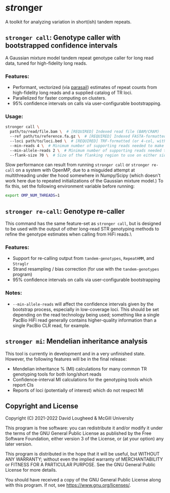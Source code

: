 # *str*onger

A toolkit for analyzing variation in short(ish) tandem repeats.


## `stronger call`: Genotype caller with bootstrapped confidence intervals

A Gaussian mixture model tandem repeat genotype caller for long read data,
tuned for high-fidelity long reads.

### Features:

* Performant, vectorized (via [parasail](https://github.com/jeffdaily/parasail))
  estimates of repeat counts from high-fidelity long reads and a supplied 
  catalog of TR loci.
* Parallelized for faster computing on clusters.
* 95% confidence intervals on calls via user-configurable bootstrapping.


### Usage:

```bash
stronger call \
  path/to/read/file.bam \  # [REQUIRED] Indexed read file (BAM/CRAM)
  --ref path/to/reference.fa.gz \  # [REQUIRED] Indexed FASTA-formatted reference genome
  --loci path/to/loci.bed \  # [REQUIRED] TRF-formatted (or 4-col, with motif as last column) list of loci to genotype
  --min-reads 4 \  # Minimum number of supporting reads needed to make a call
  --min-allele-reads 2 \  # Minimum number of supporting reads needed to call a specific allele size 
  --flank-size 70 \  # Size of the flanking region to use on either side of a region to properly anchor reads
```

Slow performance can result from running `stronger call` or `stronger re-call` on a system with OpenMP, 
due to a misguided  attempt at multithreading under the hood somewhere in Numpy/Scipy (which doesn't work 
here due to  repeated initializations of the Gaussian mixture model.) To fix this, set the following
environment variable before running:

```bash
export OMP_NUM_THREADS=1
```



## `stronger re-call`: Genotype re-caller

This command has the same feature-set as `stronger call`, but is designed to
be used with the output of other long-read STR genotyping methods to refine
the genotype estimates when calling from HiFi reads.\

### Features:

* Support for re-calling output from `tandem-genotypes`, `RepeatHMM`, and `Straglr`
* Strand resampling / bias correction (for use with the `tandem-genotypes` program)
* 95% confidence intervals on calls via user-configurable bootstrapping

### Notes:

* `--min-allele-reads` will affect the confidence intervals given by the bootstrap process,
  especially in low-coverage loci. This should be set depending on the read technology being used;
  something like a single PacBio HiFi read generally contains higher-quality information than a single
  PacBio CLR read, for example.



## `stronger mi`: Mendelian inheritance analysis

This tool is currently in development and in a very unfinished state. However, the following features
will be in the final release:

* Mendelian inheritance % (MI) calculations for many common TR genotyping tools for both long/short reads
* Confidence-interval MI calculations for the genotyping tools which report CIs
* Reports of loci (potentially of interest) which do not respect MI



## Copyright and License

Copyright (C) 2021-2022  David Lougheed & McGill University

This program is free software: you can redistribute it and/or modify
it under the terms of the GNU General Public License as published by
the Free Software Foundation, either version 3 of the License, or
(at your option) any later version.

This program is distributed in the hope that it will be useful,
but WITHOUT ANY WARRANTY; without even the implied warranty of
MERCHANTABILITY or FITNESS FOR A PARTICULAR PURPOSE.  See the
GNU General Public License for more details.

You should have received a copy of the GNU General Public License
along with this program.  If not, see <https://www.gnu.org/licenses/>.
